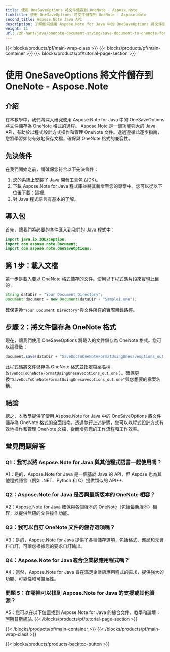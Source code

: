 ```yaml
---
title: 使用 OneSaveOptions 將文件儲存到 OneNote - Aspose.Note
linktitle: 使用 OneSaveOptions 將文件儲存到 OneNote - Aspose.Note
second_title: Aspose.Note Java API
description: 了解如何使用 Aspose.Note for Java 中的 OneSaveOptions 將文件儲存為 OneNote 格式。透過這個綜合教程增強您的工作流程。
weight: 11
url: /zh-hant/java/onenote-document-saving/save-document-to-onenote-format-using-onesaveoptions/
---
```


{{< blocks/products/pf/main-wrap-class >}}
{{< blocks/products/pf/main-container >}}
{{< blocks/products/pf/tutorial-page-section >}}

# 使用 OneSaveOptions 將文件儲存到 OneNote - Aspose.Note

## 介紹

在本教學中，我們將深入研究使用 Aspose.Note for Java 中的 OneSaveOptions 將文件儲存為 OneNote 格式的過程。 Aspose.Note 是一個功能強大的 Java API，有助於以程式設計方式操作和管理 OneNote 文件。透過遵循此逐步指南，您將學習如何有效地保存文檔，確保與 OneNote 格式的兼容性。

## 先決條件

在我們開始之前，請確保您符合以下先決條件：
1. 您的系統上安裝了 Java 開發工具包 (JDK)。
2. 下載 Aspose.Note for Java 程式庫並將其新增至您的專案中。您可以從以下位置下載：[這裡](https://releases.aspose.com/note/java/).
3. 對 Java 程式語言有基本的了解。

## 導入包

首先，讓我們將必要的套件匯入到我們的 Java 程式中：

```java
import java.io.IOException;
import com.aspose.note.Document;
import com.aspose.note.OneSaveOptions;
```

## 第 1 步：載入文檔

第一步是載入要以 OneNote 格式儲存的文件。使用以下程式碼片段來實現此目的：

```java
String dataDir = "Your Document Directory";
Document document = new Document(dataDir + "Sample1.one");
```

確保更換`"Your Document Directory"`與文件所在的實際目錄路徑。

## 步驟 2：將文件儲存為 OneNote 格式

現在，讓我們使用 OneSaveOptions 將載入的文件儲存為 OneNote 格式。您可以這樣做：

```java
document.save(dataDir + "SaveDocToOneNoteFormatUsingOnesaveoptions_out.one", new OneSaveOptions());
```

此程式碼將文件儲存為 OneNote 格式並指定檔案名稱 (`SaveDocToOneNoteFormatUsingOnesaveoptions_out.one` ）。確保更換`"SaveDocToOneNoteFormatUsingOnesaveoptions_out.one"`與您想要的檔案名稱。

## 結論

總之，本教學提供了使用 Aspose.Note for Java 中的 OneSaveOptions 將文件儲存為 OneNote 格式的全面指南。透過執行上述步驟，您可以以程式設計方式有效地操作和管理 OneNote 文檔，從而增強您的工作流程和工作效率。

## 常見問題解答

### Q1：我可以將 Aspose.Note for Java 與其他程式語言一起使用嗎？

A1：是的，Aspose.Note for Java 是一個基於 Java 的 API，但 Aspose 也為其他程式語言（例如 .NET、Python 和 C）提供類似的 API++.

### Q2：Aspose.Note for Java 是否與最新版本的 OneNote 相容？

A2：Aspose.Note for Java 確保與各個版本的 OneNote（包括最新版本）相容，以提供無縫的文件操作功能。

### Q3：我可以自訂 OneNote 文件的儲存選項嗎？

A3：是的，Aspose.Note for Java 提供了各種儲存選項，包括格式、佈局和元資料自訂，可讓您根據您的要求自訂輸出。

### Q4：Aspose.Note for Java適合企業級應用程式嗎？

A4：當然，Aspose.Note for Java 旨在滿足企業級應用程式的需求，提供強大的功能、可靠性和可擴展性。

### 問題 5：在哪裡可以找到 Aspose.Note for Java 的支援或其他資源？

 A5：您可以在以下位置找到 Aspose.Note for Java 的綜合文件、教學和論壇：[阿斯普斯網站](https://forum.aspose.com/c/note/28).
{{< /blocks/products/pf/tutorial-page-section >}}

{{< /blocks/products/pf/main-container >}}
{{< /blocks/products/pf/main-wrap-class >}}

{{< blocks/products/products-backtop-button >}}
